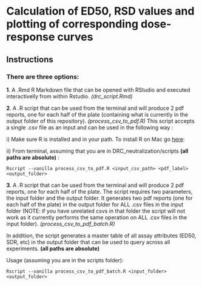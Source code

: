 # Calculation of ED50, RSD values and plotting of corresponding dose-response curves
## Instructions 

### There are three options: 

**1**. A .Rmd R Markdown file that can be opened with RStudio and executed interactivelly 
from within Rstudio. 
*(drc_script.Rmd)*

**2**. A .R script that can be used from the terminal and will produce 2 pdf reports, one for 
each half of the plate (containing what is currently in the output folder of this repository).
*(process_csv_to_pdf.R)*
This script accepts a single .csv file as an input and can be used in the following way :

i) Make sure R is installed and in your path. To install R on Mac go [here](https://cran.r-project.org/bin/macosx/): 

ii) From terminal, assuming that you are in DRC_neutralization/scripts **(all paths are absolute)** : 

```
Rscript --vanilla process_csv_to_pdf.R <input_csv_path> <pdf_label> <output_folder>
```

**3**. A .R script that can be used from the terminal and will produce 2 pdf reports, one for 
each half of the plate. The script requires two parameters, the input folder and the output folder. 
It generates two pdf reports (one for each half of the plate) in the output folder for ALL .csv files
in the input folder (NOTE: if you have unrelated csvs in that folder the script will not work as it 
currently performs the same operation on ALL .csv files in the input folder). 
*(process_csv_to_pdf_batch.R)*

In addition, the script generates a master table of all assay attributes (ED50, SDR, etc) in the output folder that can be
used to query across all experiments. **(all paths are absolute)** 

Usage (assuming you are in the scripts folder):
```
Rscript --vanilla process_csv_to_pdf_batch.R <input_folder> <output_folder>
```
